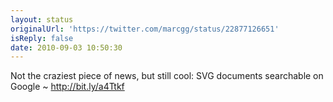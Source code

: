 ```yaml
---
layout: status
originalUrl: 'https://twitter.com/marcgg/status/22877126651'
isReply: false
date: 2010-09-03 10:50:30
---
```


Not the craziest piece of news, but still cool: SVG documents searchable on Google ~ http://bit.ly/a4Ttkf
